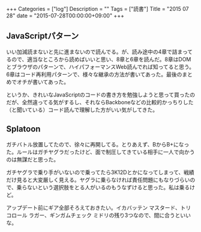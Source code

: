 +++
Categories = ["log"]
Description = ""
Tags = ["読書"]
Title = "2015 07 28"
date = "2015-07-28T00:00:00+09:00"
+++

## JavaScriptパターン
いい加減読まないと先に進まないので読んでる。が、読み途中の4章で詰まってるので、適当なところから読めばいいと思い、8章と6章を読んだ。8章はDOMとブラウザのパターンで、ハイパフォーマンスWeb読んでれば知ってると思う。6章はコード再利用パターンで、様々な継承の方法が書いてあった。最後のまとめでオチが書いてあった。

というか、きれいなJavaScriptのコードの書き方を勉強しようと思って買ったのだが、全然違ってる気がするし、それならBackboneなどの比較的かっちりした（と聞いている）コード読んで理解した方がいい気がしてきた。

## Splatoon
ガチバトル放置してたので、徐々に再開してる。とりあえず、BからB+になった。ルールはガチヤグラだったけど、面で制圧してきている相手に一人で向かうのは無謀だと思った。

ガチヤグラで乗り手がいないので乗ってたら3K12Dとかになってしまって、戦績だけ見ると大変厳しく見える。ヤグラに乗らなければ責任問題にもなりづらいので、乗らないという選択肢をとる人がいるのもうなずけると思った。私は乗るけど。

アップデート前にギア全部そろえておきたい。イカバッテン マスタード、トリコロール ラガー、ギンガムチェック ミドリの残り3つなので、間に合うといいな。